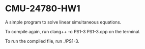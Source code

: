# CMU-24780-HW1
A simple program to solve linear simultaneous equations.

To compile again, run clang++ -o PS1-3 PS1-3.cpp on the terminal.

To run the compiled file, run ./PS1-3.
